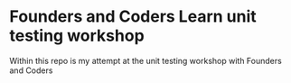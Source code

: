 # Founders and Coders Learn unit testing workshop

Within this repo is my attempt at the unit testing workshop with Founders and Coders
